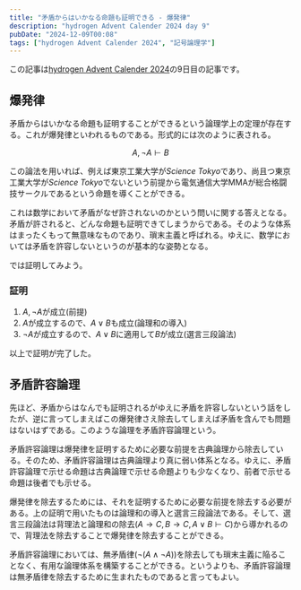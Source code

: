 ```yaml
---
title: "矛盾からはいかなる命題も証明できる - 爆発律"
description: "hydrogen Advent Calender 2024 day 9"
pubDate: "2024-12-09T00:08"
tags: ["hydrogen Advent Calender 2024", "記号論理学"]
---
```


この記事は[hydrogen Advent Calender 2024](https://adventar.org/calendars/10672)の9日目の記事です。

## 爆発律

矛盾からはいかなる命題も証明することができるという論理学上の定理が存在する。これが爆発律といわれるものである。形式的には次のように表される。

$$
A,\neg A \vdash B
$$

この論法を用いれば、例えば東京工業大学が$Science\ Tokyo$であり、尚且つ東京工業大学が$Science\ Tokyo$でないという前提から電気通信大学MMAが総合格闘技サークルであるという命題を導くことができる。

これは数学において矛盾がなぜ許されないのかという問いに関する答えとなる。矛盾が許されると、どんな命題も証明できてしまうからである。そのような体系はまったくもって無意味なものであり、瑣末主義と呼ばれる。ゆえに、数学においては矛盾を許容しないというのが基本的な姿勢となる。

では証明してみよう。

### 証明

1. $A,\neg A$が成立(前提)
2. $A$が成立するので、$A\lor B$も成立(論理和の導入)
3. $\neg A$が成立するので、$A\lor B$に適用して$B$が成立(選言三段論法)

以上で証明が完了した。

## 矛盾許容論理

先ほど、矛盾からはなんでも証明されるがゆえに矛盾を許容しないという話をしたが、逆に言ってしまえばこの爆発律さえ除去してしまえば矛盾を含んでも問題はないはずである。このような論理を矛盾許容論理という。

矛盾許容論理は爆発律を証明するために必要な前提を古典論理から除去している。そのため、矛盾許容論理は古典論理より真に弱い体系となる。ゆえに、矛盾許容論理で示せる命題は古典論理で示せる命題よりも少なくなり、前者で示せる命題は後者でも示せる。

爆発律を除去するためには、それを証明するために必要な前提を除去する必要がある。上の証明で用いたものは論理和の導入と選言三段論法である。そして、選言三段論法は背理法と論理和の除去($A\to C,B\to C,A\lor B\vdash C$)から導かれるので、背理法を除去することで爆発律を除去することができる。

矛盾許容論理においては、無矛盾律($\neg(A\land\neg A)$)を除去しても瑣末主義に陥ることなく、有用な論理体系を構築することができる。というよりも、矛盾許容論理は無矛盾律を除去するために生まれたものであると言ってもよい。
